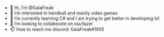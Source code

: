 - 👋 Hi, I’m @GalaFreak
- 👀 I’m interested in handball and mainly video games
- 🌱 I’m currently learning C# and I am trying to get better in developing lol
- 💞️ I’m looking to collaborate on osu!lazer
- 📫 How to reach me discord: GalaFreak#1905

<!---
GalaFreak/GalaFreak is a ✨ special ✨ repository because its `README.md` (this file) appears on your GitHub profile.
You can click the Preview link to take a look at your changes.
--->

